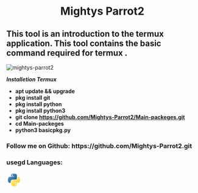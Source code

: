 <h1 align="center"> Mightys Parrot2</h1>
<h2 align="left"> This tool is an introduction to the termux application. This tool contains the basic command required for termux .</h2>
<p align="left"> <img src="https://komarev.com/ghpvc/?username=mightys-parrot2&label=Tool%20users&color=0e75b6&style=flat" alt="mightys-parrot2" /> </p>

  ***Installetion Termux*** 
- **apt update && upgrade**
- **pkg install git**
-  **pkg install python**
- **pkg install python3**
- **git clone https://github.com/Mightys-Parrot2/Main-packeges.git**
- **cd Main-packeges**
- **python3 basicpkg.py**
<h3 align="left">Follow me on Github:
https://github.com/Mightys-Parrot2.git</h3>
<p align="left">
</p>

<h3 align="left"> usegd Languages:</h3>
<p align="left"> <a href="https://www.python.org" target="_blank" rel="noreferrer"> <img src="https://raw.githubusercontent.com/devicons/devicon/master/icons/python/python-original.svg" alt="python" width="40" height="40"/> </a> </p>
